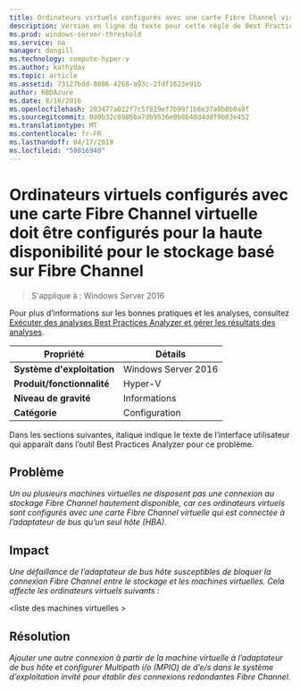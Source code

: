 ```yaml
---
title: Ordinateurs virtuels configurés avec une carte Fibre Channel virtuelle doit être configurés pour la haute disponibilité pour le stockage basé sur Fibre Channel
description: Version en ligne du texte pour cette règle de Best Practices Analyzer.
ms.prod: windows-server-threshold
ms.service: na
manager: dongill
ms.technology: compute-hyper-v
ms.author: kathydav
ms.topic: article
ms.assetid: 73127bdd-8086-4268-a93c-2fdf1623e91b
author: KBDAzure
ms.date: 8/16/2016
ms.openlocfilehash: 203477a022f7c5f819ef7b99f1b8e37a0b8b0a9f
ms.sourcegitcommit: 0d0b32c8986ba7db9536e0b8648d4ddf9b03e452
ms.translationtype: MT
ms.contentlocale: fr-FR
ms.lasthandoff: 04/17/2019
ms.locfileid: "59816940"
---
```

# <a name="virtual-machines-configured-with-a-virtual-fibre-channel-adapter-should-be-configured-for-high-availability-to-the-fibre-channel-based-storage"></a>Ordinateurs virtuels configurés avec une carte Fibre Channel virtuelle doit être configurés pour la haute disponibilité pour le stockage basé sur Fibre Channel

>S'applique à : Windows Server 2016

Pour plus d’informations sur les bonnes pratiques et les analyses, consultez [Exécuter des analyses Best Practices Analyzer et gérer les résultats des analyses](https://go.microsoft.com/fwlink/p/?LinkID=223177).  
  
|Propriété|Détails|  
|-|-|  
|**Système d'exploitation**|Windows Server 2016|  
|**Produit/fonctionnalité**|Hyper-V|  
|**Niveau de gravité**|Informations|  
|**Catégorie**|Configuration|  
  
Dans les sections suivantes, italique indique le texte de l’interface utilisateur qui apparaît dans l’outil Best Practices Analyzer pour ce problème.
  
## <a name="issue"></a>**Problème**  
*Un ou plusieurs machines virtuelles ne disposent pas une connexion au stockage Fibre Channel hautement disponible, car ces ordinateurs virtuels sont configurés avec une carte Fibre Channel virtuelle qui est connectée à l’adaptateur de bus qu’un seul hôte (HBA).*  
  
## <a name="impact"></a>**Impact**  
*Une défaillance de l’adaptateur de bus hôte susceptibles de bloquer la connexion Fibre Channel entre le stockage et les machines virtuelles. Cela affecte les ordinateurs virtuels suivants :*  
  
\<liste des machines virtuelles >  
  
## <a name="resolution"></a>**Résolution**  
*Ajouter une autre connexion à partir de la machine virtuelle à l’adaptateur de bus hôte et configurer Multipath i/o (MPIO) de d’e/s dans le système d’exploitation invité pour établir des connexions redondantes Fibre Channel.*  
  


